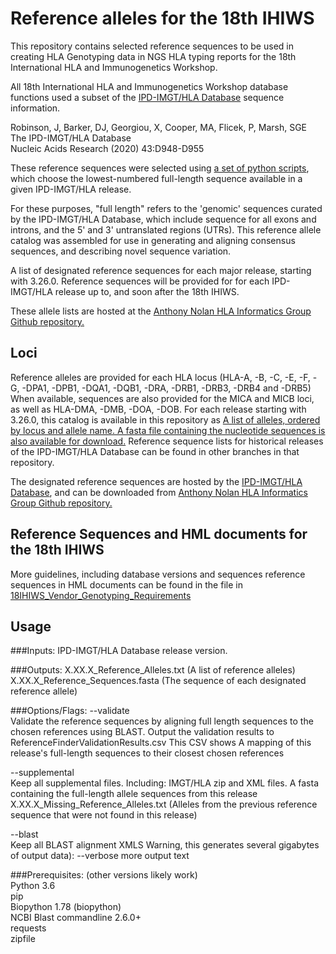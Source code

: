 # Reference alleles for the 18th IHIWS
This repository contains selected reference sequences to be used in creating HLA Genotyping data in NGS HLA typing reports for the 18th International HLA and Immunogenetics Workshop. 

All 18th International HLA and Immunogenetics Workshop database functions used a subset of the [IPD-IMGT/HLA Database](https://www.ebi.ac.uk/ipd/imgt/hla/) sequence information.

Robinson, J, Barker, DJ, Georgiou, X, Cooper, MA, Flicek, P, Marsh, SGE\
The IPD-IMGT/HLA Database\
Nucleic Acids Research (2020) 43:D948-D955

These reference sequences were selected using [a set of python scripts](https://github.com/IHIW/bioinformatics/tree/master/reference_alleles/generate_references), which choose the lowest-numbered full-length sequence available in a given IPD-IMGT/HLA release. 

For these purposes, "full length" refers to the 'genomic' sequences curated by the IPD-IMGT/HLA Database, which include sequence for all exons and introns, and the 5' and 3' untranslated regions (UTRs). This reference allele catalog was assembled for use in generating and aligning consensus sequences, and describing novel sequence variation. 

A list of designated reference sequences for each major release, starting with 3.26.0.  Reference sequences will be provided for for each IPD-IMGT/HLA release up to, and soon after the 18th IHIWS.

These allele lists are hosted at the [Anthony Nolan HLA Informatics Group Github repository.](https://github.com/ANHIG/IMGTHLA/tree/Latest/ihiw/hml)

## Loci
Reference alleles are provided for each HLA locus (HLA-A, -B, -C, -E, -F, -G, -DPA1, -DPB1, -DQA1, -DQB1, -DRA, -DRB1, -DRB3, -DRB4 and -DRB5) When available, sequences are also provided for the MICA and MICB loci, as well as HLA-DMA, -DMB, -DOA, -DOB. For each release starting with 3.26.0, this catalog is available in this repository as [A list of alleles, ordered by locus and allele name. A fasta file containing the nucleotide sequences is also available for download.](https://github.com/ANHIG/IMGTHLA/tree/Latest/ihiw/hml) Reference sequence lists for historical releases of the IPD-IMGT/HLA Database can be found in other branches in that repository.

The designated reference sequences are hosted by the [IPD-IMGT/HLA Database](https://www.ebi.ac.uk/ipd/imgt/hla/), and can be downloaded from [Anthony Nolan HLA Informatics Group Github repository.](https://github.com/ANHIG/IMGTHLA/tree/Latest/ihiw/hml) 

## Reference Sequences and HML documents for the 18th IHIWS
More guidelines, including database versions and sequences reference sequences in HML documents can be found in the file in [18IHIWS_Vendor_Genotyping_Requirements](https://github.com/IHIW/bioinformatics/blob/master/reference_alleles/18IHIWS_Vendor_Genotyping_Requirements.md) 

## Usage

###Inputs:
IPD-IMGT/HLA Database release version.

###Outputs:
X.XX.X_Reference_Alleles.txt (A list of reference alleles)\
X.XX.X_Reference_Sequences.fasta (The sequence of each designated reference allele)

###Options/Flags:
--validate\
Validate the reference sequences by aligning full length sequences to the chosen references using BLAST.
Output the validation results to ReferenceFinderValidationResults.csv
This CSV shows A mapping of this release's full-length sequences to their closest chosen references

--supplemental\
Keep all supplemental files. Including:
IMGT/HLA zip and XML files.
A fasta containing the full-length allele sequences from this release
X.XX.X_Missing_Reference_Alleles.txt (Alleles from the previous reference sequence that were not found in this release)

--blast\
Keep all BLAST alignment XMLS
Warning, this generates several gigabytes of output data):
--verbose
more output text

###Prerequisites:
(other versions likely work)\
Python 3.6\
pip\
Biopython 1.78 (biopython)\
NCBI Blast commandline 2.6.0+\
requests\
zipfile
